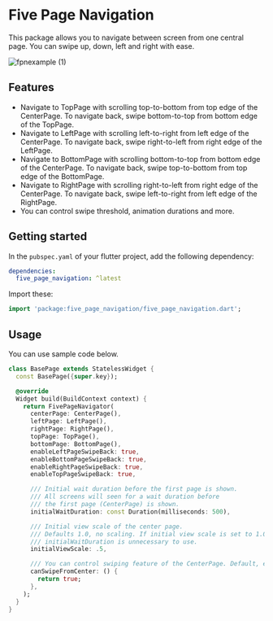 # Five Page Navigation

This package allows you to navigate between screen from one central page. You can swipe up, down, left and right with ease.

![fpnexample (1)](https://github.com/user-attachments/assets/a7eea80b-8d94-413a-8d81-03fbb072b96e)

## Features

- Navigate to TopPage with scrolling top-to-bottom from top edge of the CenterPage. To navigate back, swipe bottom-to-top from bottom edge of the TopPage.
- Navigate to LeftPage with scrolling left-to-right from left edge of the CenterPage. To navigate back, swipe right-to-left from right edge of the LeftPage.
- Navigate to BottomPage with scrolling bottom-to-top from bottom edge of the CenterPage. To navigate back, swipe top-to-bottom from top edge of the BottomPage.
- Navigate to RightPage with scrolling right-to-left from right edge of the CenterPage. To navigate back, swipe left-to-right from left edge of the RightPage.
- You can control swipe threshold, animation durations and more.

## Getting started

In the `pubspec.yaml` of your flutter project, add the following dependency:

```yaml
dependencies:
  five_page_navigation: ^latest
```

Import these:

```dart
import 'package:five_page_navigation/five_page_navigation.dart';
```

## Usage

You can use sample code below.

```dart
class BasePage extends StatelessWidget {
  const BasePage({super.key});

  @override
  Widget build(BuildContext context) {
    return FivePageNavigator(
      centerPage: CenterPage(),
      leftPage: LeftPage(),
      rightPage: RightPage(),
      topPage: TopPage(),
      bottomPage: BottomPage(),
      enableLeftPageSwipeBack: true,
      enableBottomPageSwipeBack: true,
      enableRightPageSwipeBack: true,
      enableTopPageSwipeBack: true,

      /// Initial wait duration before the first page is shown.
      /// All screens will seen for a wait duration before
      /// the first page (CenterPage) is shown.
      initialWaitDuration: const Duration(milliseconds: 500),

      /// Initial view scale of the center page.
      /// Defaults 1.0, no scaling. If initial view scale is set to 1.0,
      /// initialWaitDuration is unnecessary to use.
      initialViewScale: .5,

      /// You can control swiping feature of the CenterPage. Default, enabled.
      canSwipeFromCenter: () {
        return true;
      },
    );
  }
}
```
